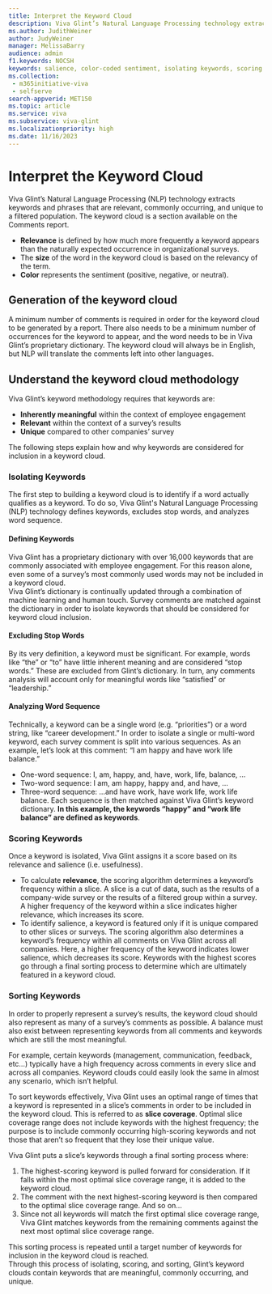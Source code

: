 ```yaml
---
title: Interpret the Keyword Cloud
description: Viva Glint’s Natural Language Processing technology extracts relevant keywords and phrases, which are commonly occurring and unique to a filtered population and shows them in a keyword cloud.
ms.author: JudithWeiner
author: JudyWeiner
manager: MelissaBarry
audience: admin
f1.keywords: NOCSH
keywords: salience, color-coded sentiment, isolating keywords, scoring keywords, sorting keywords
ms.collection: 
 - m365initiative-viva
 - selfserve
search-appverid: MET150
ms.topic: article
ms.service: viva
ms.subservice: viva-glint
ms.localizationpriority: high
ms.date: 11/16/2023
---
```


# Interpret the Keyword Cloud 
Viva Glint’s Natural Language Processing (NLP) technology extracts keywords and phrases that are relevant, commonly occurring, and unique to a filtered population. The keyword cloud is a section available on the Comments report.
- **Relevance** is defined by how much more frequently a keyword appears than the naturally expected occurrence in organizational surveys. 
- The **size** of the word in the keyword cloud is based on the relevancy of the term. 
- **Color** represents the sentiment (positive, negative, or neutral). 
 
## Generation of the keyword cloud
A minimum number of comments is required in order for the keyword cloud to be generated by a report. There also needs to be a minimum number of occurrences for the keyword to appear, and the word needs to be in Viva Glint’s proprietary dictionary. The keyword cloud will always be in English, but NLP will translate the comments left into other languages. 
 
## Understand the keyword cloud methodology
Viva Glint’s keyword methodology requires that keywords are:
- **Inherently meaningful** within the context of employee engagement
- **Relevant** within the context of a survey’s results
- **Unique** compared to other companies’ survey  
 
The following steps explain how and why keywords are considered for inclusion in a keyword cloud.  

### Isolating Keywords
The first step to building a keyword cloud is to identify if a word actually qualifies as a keyword. To do so, Viva Glint's Natural Language Processing (NLP) technology defines keywords, excludes stop words, and analyzes word sequence.
 
#### Defining Keywords
Viva Glint has a proprietary dictionary with over 16,000 keywords that are commonly associated with employee engagement. For this reason alone, even some of a survey’s most commonly used words may not be included in a keyword cloud.  
Viva Glint’s dictionary is continually updated through a combination of machine learning and human touch. Survey comments are matched against the dictionary in order to isolate keywords that should be considered for keyword cloud inclusion. 

#### Excluding Stop Words
By its very definition, a keyword must be significant. For example, words like “the” or “to” have little inherent meaning and are considered “stop words.” These are excluded from Glint’s dictionary. In turn, any comments analysis will account only for meaningful words like “satisfied” or “leadership.”

#### Analyzing Word Sequence
Technically, a keyword can be a single word (e.g. “priorities”) or a word string, like “career development.” In order to isolate a single or multi-word keyword, each survey comment is split into various sequences. As an example, let’s look at this comment: “I am happy and have work life balance.” 
- One-word sequence: I, am, happy, and, have, work, life, balance, …
- Two-word sequence: I am, am happy, happy and, and have, …
- Three-word sequence: ...and have work, have work life, work life balance.
Each sequence is then matched against Viva Glint’s keyword dictionary. **In this example, the keywords “happy” and “work life balance” are defined as keywords**.  
 
### Scoring Keywords 
Once a keyword is isolated, Viva Glint assigns it a score based on its relevance and salience (i.e. usefulness). 
- To calculate **relevance**, the scoring algorithm determines a keyword’s frequency within a slice. A slice is a cut of data, such as the results of a company-wide survey or the results of a filtered group within a survey. A higher frequency of the keyword within a slice indicates higher relevance, which increases its score.
- To identify salience, a keyword is featured only if it is unique compared to other slices or surveys. The scoring algorithm also determines a keyword’s frequency within all comments on Viva Glint across all companies. Here, a higher frequency of the keyword indicates lower salience, which decreases its score. 
 Keywords with the highest scores go through a final sorting process to determine which are ultimately featured in a keyword cloud.   
 
### Sorting Keywords
In order to properly represent a survey’s results, the keyword cloud should also represent as many of a survey’s comments as possible. A balance must also exist between representing keywords from all comments and keywords which are still the most meaningful. 

For example, certain keywords (management, communication, feedback, etc…) typically have a high frequency across comments in every slice and across all companies. Keyword clouds could easily look the same in almost any scenario, which isn’t helpful. 

To sort keywords effectively, Viva Glint uses an optimal range of times that a keyword is represented in a slice’s comments in order to be included in the keyword cloud. This is referred to as **slice coverage**.  Optimal slice coverage range does not include keywords with the highest frequency; the purpose is to include commonly occurring high-scoring keywords and not those that aren’t so frequent that they lose their unique value. 

Viva Glint puts a slice’s keywords through a final sorting process where:
1.	The highest-scoring keyword is pulled forward for consideration. If it falls within the most optimal slice coverage range, it is added to the keyword cloud. 
1.	The comment with the next highest-scoring keyword is then compared to the optimal slice coverage range. And so on…
1.	Since not all keywords will match the first optimal slice coverage range, Viva Glint matches keywords from the remaining comments against the next most optimal slice coverage range. 

This sorting process is repeated until a target number of keywords for inclusion in the keyword cloud is reached.  
Through this process of isolating, scoring, and sorting, Glint’s keyword clouds contain keywords that are meaningful, commonly occurring, and unique.

